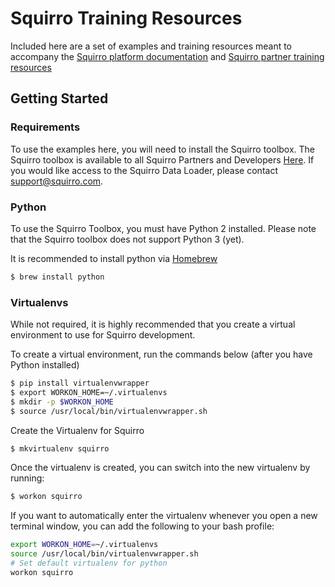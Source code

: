 # Squirro Training Resources

Included here are a set of examples and training resources meant to accompany the [Squirro platform documentation](https://squirro.atlassian.net/wiki/display/DOC/Documentation) and [Squirro partner training resources](https://squirro.atlassian.net/wiki/display/TRAIN/Training)

## Getting Started

### Requirements
To use the examples here, you will need to install the Squirro toolbox. The Squirro toolbox is available to all Squirro Partners and Developers [Here](https://squirro.atlassian.net/wiki/display/DOC/Toolbox). If you would like access to the Squirro Data Loader, please contact support@squirro.com.

### Python
To use the Squirro Toolbox, you must have Python 2 installed. Please note that the Squirro toolbox does not support Python 3 (yet).

It is recommended to install python via [Homebrew](https://brew.sh/)
```bash
$ brew install python
```

### Virtualenvs
While not required, it is highly recommended that you create a virtual environment to use for Squirro development.

To create a virtual environment, run the commands below (after you have Python installed)

```bash
$ pip install virtualenvwrapper
$ export WORKON_HOME=~/.virtualenvs
$ mkdir -p $WORKON_HOME
$ source /usr/local/bin/virtualenvwrapper.sh
```
Create the Virtualenv for Squirro
```bash
$ mkvirtualenv squirro
```
Once the virtualenv is created, you can switch into the new virtualenv by running:
```bash
$ workon squirro
```

If you want to automatically enter the virtualenv whenever you open a new terminal window, you can add the following to your bash profile:
```bash
export WORKON_HOME=~/.virtualenvs
source /usr/local/bin/virtualenvwrapper.sh
# Set default virtualenv for python
workon squirro
```
